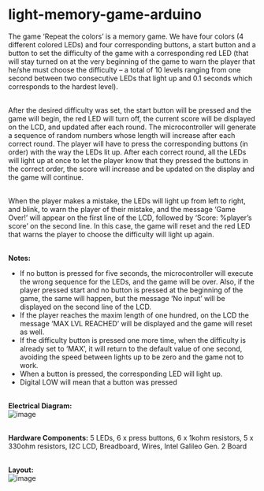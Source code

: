# light-memory-game-arduino

The game ‘Repeat the colors’ is a memory game. We have four colors (4 different colored LEDs) and four corresponding buttons, a start button and a button to set the difficulty of the game with a corresponding red LED  (that will stay turned on at the very beginning of the game to warn the player that he/she must choose the difficulty – a total of 10 levels ranging from one second between two consecutive LEDs that light up and 0.1 seconds which  corresponds to the hardest level). 

<br>After the desired difficulty was set, the start button will be pressed and the game will begin, the red LED will turn off, the current score will be displayed on the LCD, and updated after each round. The microcontroller will generate a sequence of random numbers whose length will increase after each correct round. The player will 
have to press the corresponding buttons (in order) with the way the LEDs lit up. After each correct round, all the LEDs will light up at once to let the player know that they pressed the buttons in the correct order, the score will  increase and be updated on the display and the game will continue. 

<br>When the player makes a mistake, the LEDs will light up from left to right, and blink, to warn the player  of their mistake, and the message ‘Game Over!’ will appear on the first line of the LCD, followed by ‘Score:  %player’s score’ on the second line. In this case, the game will reset and the red LED that warns the player to  choose the difficulty will light up again.

<br>**Notes:**
- If no button is pressed for five seconds, the microcontroller will execute the wrong sequence for the LEDs, and the game will be over. Also, if the player pressed start and no button is pressed at the beginning of the game, the same will happen, but the message ‘No input’ will be displayed on the second line of the LCD.
- If the player reaches the maxim length of one hundred, on the LCD the message ‘MAX LVL REACHED’ will be displayed and the game will reset as well.
- If the difficulty button is pressed one more time, when the difficulty is already set to ‘MAX’, it will return to the default value of one second, avoiding the speed between lights up to be zero and the game not to work.
- When a button is pressed, the corresponding LED will light up.
- Digital LOW will mean that a button was pressed

<br>**Electrical Diagram:**
<br>![image](https://user-images.githubusercontent.com/106117736/209582801-a5d61e91-e0d3-4b1a-8eee-2e6fa283d215.png)

<br>**Hardware Components:** 5 LEDs, 6 x press buttons, 6 x 1kohm resistors, 5 x 330ohm resistors, I2C LCD, Breadboard, Wires, Intel Galileo Gen. 2 Board

<br>**Layout:**
<br>![image](https://user-images.githubusercontent.com/106117736/209582864-c085e232-3f67-46bc-9c73-ac1831deff00.png)

